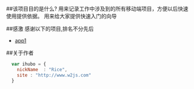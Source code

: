 ##该项目目的是什么?
用来记录工作中涉及到的所有移动端项目，方便以后快速使用提供依据。
用来给大家提供快速入门的向导

##感激
感谢以下的项目,排名不分先后

* [app1](aishuai) 

##关于作者

```javascript
  var ihubo = {
    nickName  : "Rice",
    site : "http://www.w2js.com"
  }
```